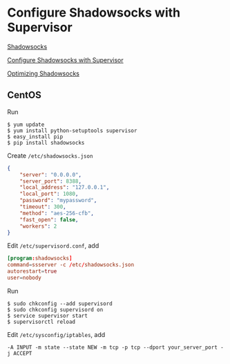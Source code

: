 Configure Shadowsocks with Supervisor
================================================

[Shadowsocks](https://github.com/clowwindy/shadowsocks)

[Configure Shadowsocks with Supervisor](https://github.com/clowwindy/shadowsocks/wiki/Configure-Shadowsocks-with-Supervisor)

[Optimizing Shadowsocks](https://github.com/clowwindy/shadowsocks/wiki/Optimizing-Shadowsocks)

CentOS
------------------------------------------------

Run

    $ yum update
    $ yum install python-setuptools supervisor
    $ easy_install pip
    $ pip install shadowsocks

Create `/etc/shadowsocks.json`

```json
{
    "server": "0.0.0.0",
    "server_port": 8388,
    "local_address": "127.0.0.1",
    "local_port": 1080,
    "password": "mypassword",
    "timeout": 300,
    "method": "aes-256-cfb",
    "fast_open": false,
    "workers": 2
}
```

Edit `/etc/supervisord.conf`, add

```conf
[program:shadowsocks]
command=ssserver -c /etc/shadowsocks.json
autorestart=true
user=nobody
```

Run

    $ sudo chkconfig --add supervisord
    $ sudo chkconfig supervisord on
    $ service supervisor start
    $ supervisorctl reload

Edit `/etc/sysconfig/iptables`, add

```
-A INPUT -m state --state NEW -m tcp -p tcp --dport your_server_port -j ACCEPT
```
